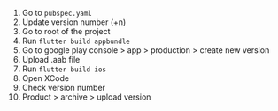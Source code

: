 1. Go to `pubspec.yaml`
2. Update version number (+n)
3. Go to root of the project
4. Run `flutter build appbundle`
5. Go to google play console > app > production > create new version
6. Upload .aab file
7. Run `flutter build ios`
8. Open XCode
9. Check version number
10. Product > archive > upload version